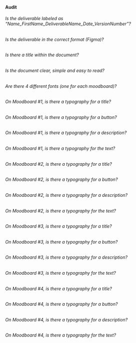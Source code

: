 #### Audit 

###### Is the deliverable labeled as “Name_FirstName_DeliverableName_Date_VersionNumber”?
###### Is the deliverable in the correct format (Figma)?
###### Is there a title within the document?
###### Is the document clear, simple and easy to read?

###### Are there 4 different fonts (one for each moodboard)?
###### On Moodboard #1, is there a typography for a title? 
###### On Moodboard #1, is there a typography for a button? 
###### On Moodboard #1, is there a typography for a description? 
###### On Moodboard #1, is there a typography for the text? 

###### On Moodboard #2, is there a typography for a title? 
###### On Moodboard #2, is there a typography for a button? 
###### On Moodboard #2, is there a typography for a description? 
###### On Moodboard #2, is there a typography for the text? 

###### On Moodboard #3, is there a typography for a title? 
###### On Moodboard #3, is there a typography for a button? 
###### On Moodboard #3, is there a typography for a description? 
###### On Moodboard #3, is there a typography for the text? 

###### On Moodboard #4, is there a typography for a title? 
###### On Moodboard #4, is there a typography for a button? 
###### On Moodboard #4, is there a typography for a description? 
###### On Moodboard #4, is there a typography for the text? 
